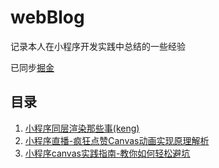 # webBlog

记录本人在小程序开发实践中总结的一些经验

已同步[掘金](https://juejin.im/user/3016715636839998/posts)

## 目录

1. [小程序同层渲染那些事(keng)](same-layer-rendering.md)
2. [小程序直播-疯狂点赞Canvas动画实现原理解析](canvas-animation.md)
3. [小程序canvas实践指南-教你如何轻松避坑](canvas-guide.md)